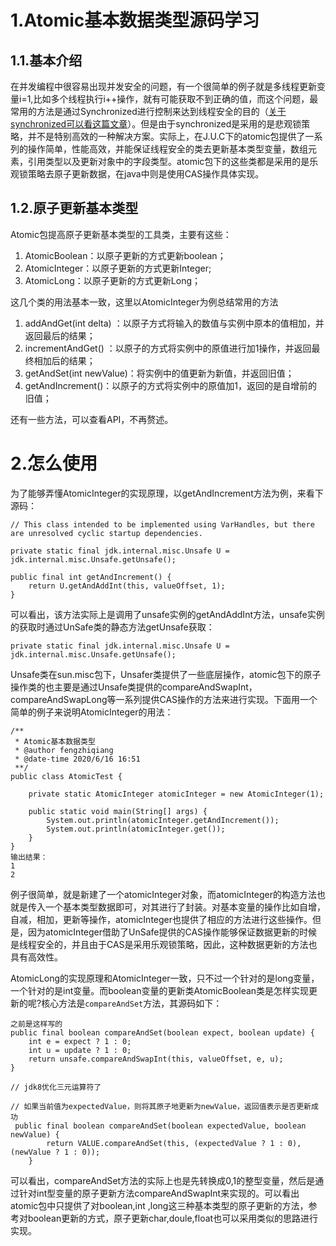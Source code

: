 # 1.Atomic基本数据类型源码学习

## 1.1.基本介绍

在并发编程中很容易出现并发安全的问题，有一个很简单的例子就是多线程更新变量i=1,比如多个线程执行i++操作，就有可能获取不到正确的值，而这个问题，最常用的方法是通过Synchronized进行控制来达到线程安全的目的（[关于synchronized可以看这篇文章](https://juejin.im/post/5ae6dc04f265da0ba351d3ff)）。但是由于synchronized是采用的是悲观锁策略，并不是特别高效的一种解决方案。实际上，在J.U.C下的atomic包提供了一系列的操作简单，性能高效，并能保证线程安全的类去更新基本类型变量，数组元素，引用类型以及更新对象中的字段类型。atomic包下的这些类都是采用的是乐观锁策略去原子更新数据，在java中则是使用CAS操作具体实现。

## 1.2.原子更新基本类型

Atomic包提高原子更新基本类型的工具类，主要有这些：

1. AtomicBoolean：以原子更新的方式更新boolean；
2. AtomicInteger：以原子更新的方式更新Integer;
3. AtomicLong：以原子更新的方式更新Long；

这几个类的用法基本一致，这里以AtomicInteger为例总结常用的方法

1. addAndGet\(int delta\) ：以原子方式将输入的数值与实例中原本的值相加，并返回最后的结果；
2. incrementAndGet\(\) ：以原子的方式将实例中的原值进行加1操作，并返回最终相加后的结果；
3. getAndSet\(int newValue\)：将实例中的值更新为新值，并返回旧值；
4. getAndIncrement\(\)：以原子的方式将实例中的原值加1，返回的是自增前的旧值；

还有一些方法，可以查看API，不再赘述。

# 2.怎么使用

为了能够弄懂AtomicInteger的实现原理，以getAndIncrement方法为例，来看下源码：

```
// This class intended to be implemented using VarHandles, but there are unresolved cyclic startup dependencies.

private static final jdk.internal.misc.Unsafe U = jdk.internal.misc.Unsafe.getUnsafe();

public final int getAndIncrement() {
    return U.getAndAddInt(this, valueOffset, 1);
}
```

可以看出，该方法实际上是调用了unsafe实例的getAndAddInt方法，unsafe实例的获取时通过UnSafe类的静态方法getUnsafe获取：

```
private static final jdk.internal.misc.Unsafe U = jdk.internal.misc.Unsafe.getUnsafe();
```

Unsafe类在sun.misc包下，Unsafer类提供了一些底层操作，atomic包下的原子操作类的也主要是通过Unsafe类提供的compareAndSwapInt，compareAndSwapLong等一系列提供CAS操作的方法来进行实现。下面用一个简单的例子来说明AtomicInteger的用法：

```
/**
 * Atomic基本数据类型
 * @author fengzhiqiang
 * @date-time 2020/6/16 16:51
 **/
public class AtomicTest {

    private static AtomicInteger atomicInteger = new AtomicInteger(1);

    public static void main(String[] args) {
        System.out.println(atomicInteger.getAndIncrement());
        System.out.println(atomicInteger.get());
    }
}
输出结果：
1
2
```

例子很简单，就是新建了一个atomicInteger对象，而atomicInteger的构造方法也就是传入一个基本类型数据即可，对其进行了封装。对基本变量的操作比如自增，自减，相加，更新等操作，atomicInteger也提供了相应的方法进行这些操作。但是，因为atomicInteger借助了UnSafe提供的CAS操作能够保证数据更新的时候是线程安全的，并且由于CAS是采用乐观锁策略，因此，这种数据更新的方法也具有高效性。

AtomicLong的实现原理和AtomicInteger一致，只不过一个针对的是long变量，一个针对的是int变量。而boolean变量的更新类AtomicBoolean类是怎样实现更新的呢?核心方法是`compareAndSet`方法，其源码如下：

```
之前是这样写的
public final boolean compareAndSet(boolean expect, boolean update) {
    int e = expect ? 1 : 0;
    int u = update ? 1 : 0;
    return unsafe.compareAndSwapInt(this, valueOffset, e, u);
}

// jdk8优化三元运算符了

// 如果当前值为expectedValue，则将其原子地更新为newValue，返回值表示是否更新成功
 public final boolean compareAndSet(boolean expectedValue, boolean newValue) {
        return VALUE.compareAndSet(this, (expectedValue ? 1 : 0), (newValue ? 1 : 0));
    }
```

可以看出，compareAndSet方法的实际上也是先转换成0,1的整型变量，然后是通过针对int型变量的原子更新方法compareAndSwapInt来实现的。可以看出atomic包中只提供了对boolean,int ,long这三种基本类型的原子更新的方法，参考对boolean更新的方式，原子更新char,doule,float也可以采用类似的思路进行实现。

